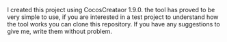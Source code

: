 I created this project using CocosCreataor 1.9.0. the tool has proved to be very simple to use, if you are interested in a test project to understand how the tool works you can clone this repository. If you have any suggestions to give me, write them without problem.
